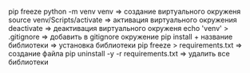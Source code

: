 pip freeze
python -m venv venv => создание виртуального окруженя
source venv/Scripts/activate => активация виртуального окружения
deactivate => деактивация виртуального окруженя
echo 'venv' > .gitignore => добавить в gitignore окружение
pip install + название библиотеки => установка библиотеки
pip freeze > requirements.txt => создание файла
pip uninstall -y -r  requirements.txt => удалить все библиотеки